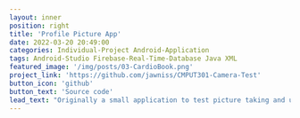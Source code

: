 ```yaml
---
layout: inner
position: right
title: 'Profile Picture App'
date: 2022-03-20 20:49:00
categories: Individual-Project Android-Application
tags: Android-Studio Firebase-Real-Time-Database Java XML
featured_image: '/img/posts/03-CardioBook.png'
project_link: 'https://github.com/jawniss/CMPUT301-Camera-Test'
button_icon: 'github'
button_text: 'Source code'
lead_text: "Originally a small application to test picture taking and uploading for the Driving App, this test app was built to try and create a working profile picture system. It used and accessed the Firebase Real-Time Database to store uploaded images and to retrieve the user's current profile picture when called. This app successfully performed these tasks and was implemented into the Driving App."
---
```

